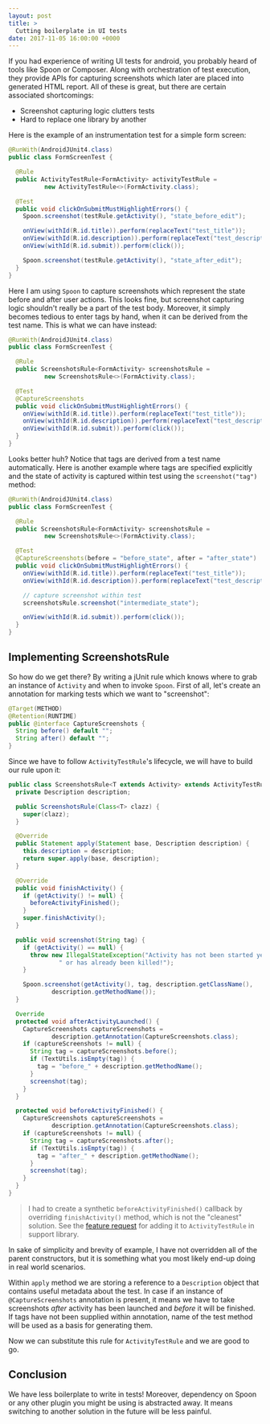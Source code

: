 ```yaml
---
layout: post
title: >
  Cutting boilerplate in UI tests
date: 2017-11-05 16:00:00 +0000
---
```


If you had experience of writing UI tests for android, you probably heard of tools like Spoon or Composer. Along with orchestration of test execution, they provide APIs for capturing screenshots which later are placed into generated HTML report. All of these is great, but there are certain associated shortcomings:
 - Screenshot capturing logic clutters tests
 - Hard to replace one library by another

Here is the example of an instrumentation test for a simple form screen:

```java
@RunWith(AndroidJUnit4.class)
public class FormScreenTest {

  @Rule
  public ActivityTestRule<FormActivity> activityTestRule =
          new ActivityTestRule<>(FormActivity.class);

  @Test
  public void clickOnSubmitMustHighlightErrors() {
    Spoon.screenshot(testRule.getActivity(), "state_before_edit");

    onView(withId(R.id.title)).perform(replaceText("test_title"));
    onView(withId(R.id.description)).perform(replaceText("test_description"));
    onView(withId(R.id.submit)).perform(click());

    Spoon.screenshot(testRule.getActivity(), "state_after_edit");
  }
}
```

Here I am using `Spoon` to capture screenshots which represent the state before and after user actions. This looks fine, but screenshot capturing logic shouldn't really be a part of the test body. Moreover, it simply becomes tedious to enter tags by hand, when it can be derived from the test name. This is what we can have instead:

```java
@RunWith(AndroidJUnit4.class)
public class FormScreenTest {

  @Rule
  public ScreenshotsRule<FormActivity> screenshotsRule =
          new ScreenshotsRule<>(FormActivity.class);

  @Test
  @CaptureScreenshots
  public void clickOnSubmitMustHighlightErrors() {
    onView(withId(R.id.title)).perform(replaceText("test_title"));
    onView(withId(R.id.description)).perform(replaceText("test_description"));
    onView(withId(R.id.submit)).perform(click());
  }
}
```

Looks better huh? Notice that tags are derived from a test name automatically. Here is another example where tags are specified explicitly and the state of activity is captured within test using the `screenshot("tag")` method:

```java
@RunWith(AndroidJUnit4.class)
public class FormScreenTest {

  @Rule
  public ScreenshotsRule<FormActivity> screenshotsRule =
          new ScreenshotsRule<>(FormActivity.class);

  @Test
  @CaptureScreenshots(before = "before_state", after = "after_state")  
  public void clickOnSubmitMustHighlightErrors() {
    onView(withId(R.id.title)).perform(replaceText("test_title"));
    onView(withId(R.id.description)).perform(replaceText("test_description"));

    // capture screenshot within test
    screenshotsRule.screenshot("intermediate_state");

    onView(withId(R.id.submit)).perform(click());
  }
}
```

## Implementing ScreenshotsRule
So how do we get there? By writing a jUnit rule which knows where to grab an instance of `Activity` and when to invoke `Spoon`. First of all, let's create an annotation for marking tests which we want to "screenshot":

```java
@Target(METHOD)
@Retention(RUNTIME)
public @interface CaptureScreenshots {
  String before() default "";
  String after() default "";
}
```

Since we have to follow `ActivityTestRule`'s lifecycle, we will have to build our rule upon it:

```java
public class ScreenshotsRule<T extends Activity> extends ActivityTestRule<T> {
  private Description description;

  public ScreenshotsRule(Class<T> clazz) {
    super(clazz);
  }

  @Override
  public Statement apply(Statement base, Description description) {
    this.description = description;
    return super.apply(base, description);
  }

  @Override
  public void finishActivity() {
    if (getActivity() != null) {
      beforeActivityFinished();
    }
    super.finishActivity();
  }

  public void screenshot(String tag) {
    if (getActivity() == null) {
      throw new IllegalStateException("Activity has not been started yet" +
              " or has already been killed!");
    }

    Spoon.screenshot(getActivity(), tag, description.getClassName(),
            description.getMethodName());
  }

  Override
  protected void afterActivityLaunched() {
    CaptureScreenshots captureScreenshots =
            description.getAnnotation(CaptureScreenshots.class);
    if (captureScreenshots != null) {
      String tag = captureScreenshots.before();
      if (TextUtils.isEmpty(tag)) {
        tag = "before_" + description.getMethodName();
      }
      screenshot(tag);
    }
  }

  protected void beforeActivityFinished() {
    CaptureScreenshots captureScreenshots =
            description.getAnnotation(CaptureScreenshots.class);
    if (captureScreenshots != null) {
      String tag = captureScreenshots.after();
      if (TextUtils.isEmpty(tag)) {
        tag = "after_" + description.getMethodName();
      }
      screenshot(tag);
    }
  }
}
```

> I had to create a synthetic `beforeActivityFinished()` callback by overriding `finishActivity()` method, which is not the "cleanest" solution. See the [feature request](https://issuetracker.google.com/issues/68897841) for adding it to `ActivityTestRule` in support library.

In sake of simplicity and brevity of example, I have not overridden all of the parent constructors, but it is something what you most likely end-up doing in real world scenarios.

Within `apply` method we are storing a reference to a `Description` object that contains useful metadata about the test. In case if an instance of `@CaptureScreenshots` annotation is present, it means we have to take screenshots *after* activity has been launched and *before* it will be finished. If tags have not been supplied within annotation, name of the test method will be used as a basis for generating them.

Now we can substitute this rule for `ActivityTestRule` and we are good to go.

## Conclusion
We have less boilerplate to write in tests! Moreover, dependency on Spoon or any other plugin you might be using is abstracted away. It means switching to another solution in the future will be less painful.
